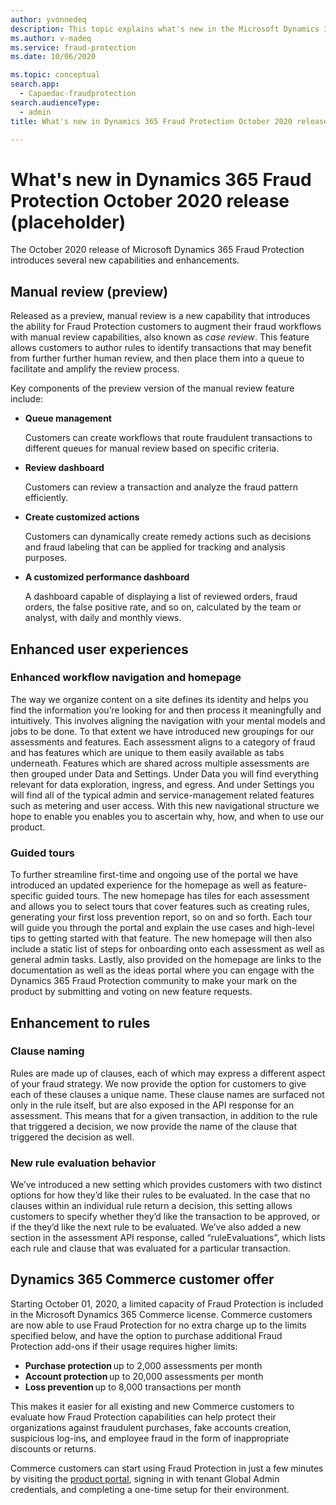 ```yaml
---
author: yvonnedeq
description: This topic explains what's new in the Microsoft Dynamics 365 Fraud Protection October 2020 release.
ms.author: v-madeq
ms.service: fraud-protection
ms.date: 10/06/2020

ms.topic: conceptual
search.app: 
  - Capaedac-fraudprotection
search.audienceType:
  - admin
title: What's new in Dynamics 365 Fraud Protection October 2020 release

---
```


# What's new in Dynamics 365 Fraud Protection October 2020 release (placeholder)

The October 2020 release of Microsoft Dynamics 365 Fraud Protection introduces several new capabilities and enhancements. 

## Manual review (preview) 

Released as a preview, manual review is a new capability that introduces the ability for Fraud Protection customers to augment their fraud workflows with manual review capabilities, also known as *case review*. This feature allows customers to  author rules to identify  transactions that may benefit from further further human review, and then place them into a queue to facilitate and amplify the review process.

Key components of the preview version of the manual review feature include:

- **Queue management** 

  Customers can create workflows that route fraudulent transactions to different queues for manual review based on specific criteria. 
  
- **Review dashboard** 

  Customers can review a transaction and analyze the fraud pattern efficiently.
  
- **Create customized actions** 

  Customers can dynamically create remedy actions such as decisions and fraud labeling that can be applied for tracking and analysis purposes.
  
- **A customized performance dashboard** 

  A dashboard capable of displaying a list of reviewed orders, fraud orders, the false positive rate, and so on, calculated by the team or analyst, with daily and monthly views.

## Enhanced user experiences

### Enhanced workflow navigation and homepage

The way we organize content on a site defines its identity and helps you find the information you’re looking for and then process it meaningfully and intuitively. This involves aligning the navigation with your mental models and jobs to be done. To that extent we have introduced new groupings for our assessments and features. Each assessment aligns to a category of fraud and has features which are unique to them easily available as tabs underneath. Features which are shared across multiple assessments are then grouped under Data and Settings. Under Data you will find everything relevant for data exploration, ingress, and egress. And under Settings you will find all of the typical admin and service-management related features such as metering and user access. With this new navigational structure we hope to enable you enables you to ascertain why, how, and when to use our product.

### Guided tours

To further streamline first-time and ongoing use of the portal we have introduced an updated experience for the homepage as well as feature-specific guided tours. The new homepage has tiles for each assessment and allows you to select tours that cover features such as creating rules, generating your first loss prevention report, so on and so forth. Each tour will guide you through the portal and explain the use cases and high-level tips to getting started with that feature. The new homepage will then also include a static list of steps for onboarding onto each assessment as well as general admin tasks. Lastly, also provided on the homepage are links to the documentation as well as the ideas portal where you can engage with the Dynamics 365 Fraud Protection community to make your mark on the product by submitting and voting on new feature requests.

## Enhancement to rules 

### Clause naming

Rules are made up of clauses, each of which may express a different aspect of your fraud strategy. We now provide the option for customers to give each of these clauses a unique name. These clause names are surfaced not only in the rule itself, but are also exposed in the API response for an assessment. This means that for a given transaction, in addition to the rule that triggered a decision, we now provide the name of the clause that triggered the decision as well.  

### New rule evaluation behavior

We’ve introduced a new setting which provides customers with two distinct options for how they’d like their rules to be evaluated. In the case that no clauses within an individual rule return a decision, this setting allows customers to specify whether they’d like the transaction to be approved, or if the they’d like the next rule to be evaluated. We’ve also added a new section in the assessment API response, called “ruleEvaluations”, which lists each rule and clause that was evaluated for a particular transaction. 

## Dynamics 365 Commerce customer offer

Starting October 01, 2020, a limited capacity of Fraud Protection is included in the Microsoft Dynamics 365 Commerce license. Commerce customers are now able to use Fraud Protection for no extra charge up to the limits specified below, and have the option to purchase additional Fraud Protection add-ons if their usage requires higher limits:

- **Purchase protection** up to 2,000 assessments per month
- **Account protection** up to 20,000 assessments per month 
- **Loss prevention** up to 8,000 transactions per month 

This makes it easier for all existing and new Commerce customers to evaluate how Fraud Protection capabilities can help protect their organizations against fraudulent purchases, fake accounts creation, suspicious log-ins, and employee fraud in the form of inappropriate discounts or returns. 

Commerce customers can start using Fraud Protection in just a few minutes by visiting the [product portal](https://dfp.microsoft.com/), signing in with tenant Global Admin credentials, and completing a one-time setup for their environment.

